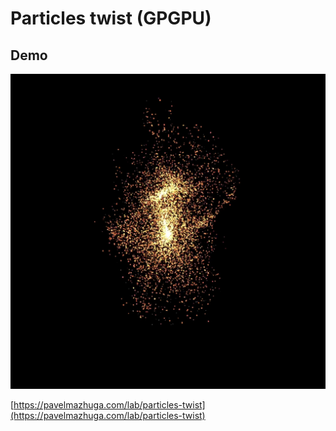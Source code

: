 # Particles twist (GPGPU)

## Demo

![Preview](preview.jpeg)

[https://pavelmazhuga.com/lab/particles-twist](https://pavelmazhuga.com/lab/particles-twist)
